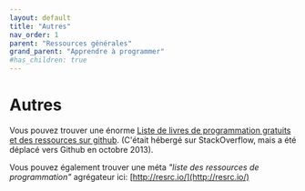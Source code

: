 ```yaml
---
layout: default
title: "Autres"
nav_order: 1
parent: "Ressources générales"
grand_parent: "Apprendre à programmer"
#has_children: true
---
```


# Autres

Vous pouvez trouver une énorme [Liste de livres de programmation gratuits et des ressources sur github](https://github.com/vhf/free-programming-books/blob/master/free-programming-books.md). (C'était hébergé sur StackOverflow, mais a été déplacé vers Github en octobre 2013).

Vous pouvez également trouver une méta _"liste des ressources de programmation"_ agrégateur ici: [http://resrc.io/](http://resrc.io/)